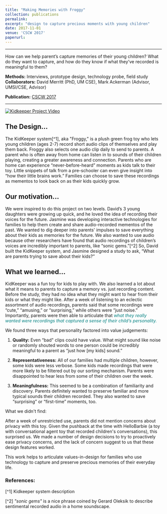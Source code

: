 ```yaml
---
title: "Making Memories with Froggy"
collection: publications
permalink:
excerpt: "design to capture precious moments with young children"
date: 2017-11-01
venue: 'CSCW 2017'
paperurl:
---
```

---
How can we help parent’s capture memories of their young children? What do they want to capture, and how do they know if what they’ve recorded is meaningful to them?

**Methods:** Interviews, prototype design, technology probe, field study
**Collaborators:** David Merritt (PhD, UM CSE), Mark Ackerman (Advisor, UMSI/CSE, Advisor)

**Publication:** [CSCW 2017](http://dl.acm.org/authorize?N42703)

---
[![Kidkeeper Project Video](images/kk_davidsgirls.jpg)](http://www.youtube.com/watch?v=-De9I97_tPQ)


## The Design...

The KidKeeper system[^1], aka "Froggy," is a plush green frog toy who lets young children (ages 2-7) record short audio clips of themselves and play them back. Froggy also selects one audio clip daily to send to parents. A parent who is often away from home can listen in to sounds of their children playing, creating a greater awareness and connection. Parents who are home can experience “never-before-heard” moments as kids talk to their toy. Little snippets of talk from a pre-schooler can even give insight into “how their little brains work.” Families can choose to save these recordings as mementos to look back on as their kids quickly grow.

## Our motivation...

We were inspired to do this project on two levels. David’s 3 young daughters were growing up quick, and he loved the idea of recording their voices for the future. Jasmine was developing interactive technologies for families to help them create and share audio-recorded mementos of the past. We wanted to dig deeper into parents' impulses to save everything about their kids as memories for the future. We also wanted to use audio because other researchers have found that audio recordings of children’s voices are incredibly important to parents, like “sonic gems.”[^2] So, David built the KidKeeper system, and Jasmine designed a study to ask, “What are parents trying to save about their kids?”

## What we learned...

KidKeeper was a fun toy for kids to play with. We also learned a lot about what it means to parents to capture a memory vs. just recording content. Before the study, they had no idea what they might want to hear from their kids or what they might like. After a week of listening to an eclectic assortment of audio recordings, parents said that some recordings were “cute,” “amusing,” or “surprising,” while others were “just noise.” Importantly, parents were then able to articulate that <span style="color:teal">_what they really wanted were recordings that captured a sense of their child’s personality._</span>

We found three ways that personality factored into value judgements:

1. **Quality:** Even “bad" clips could have value. What might sound like noise or randomly shouted words to one person could be incredibly meaningful to a parent as “just how [my kids] sound.”

2. **Representativeness:** All of our families had multiple children, however, some kids were less verbose. Some kids made recordings that were more likely to be filtered out by our sorting mechanism. Parents were disappointed to hear less from some of their children over the week.

3. **Meaningfulness:** This seemed to be a combination of familiarity and discovery. Parents definitely wanted to preserve familiar and more typical sounds their children recorded. They also wanted to save “surprising” or “first-time” moments, too.

What we didn't find:

After a week of unrestricted use, parents did not mention concerns about privacy with this toy. Given the pushback at the time with HelloBarbie (a toy with conversational agent toy that recorded children's conversations), this surprised us. We made a number of design decisions to try to proactively ease privacy concerns, and the lack of concern suggest to us that these design features worked.



This work helps to articulate values-in-design for families who use technology to capture and preserve precious memories of their everyday life.

### References:

[^1] Kidkeeper system description

[^2] _"sonic gems"_ is a nice phrase coined by Gerard Oleksik to describe sentimental recorded audio in a home soundscape.
